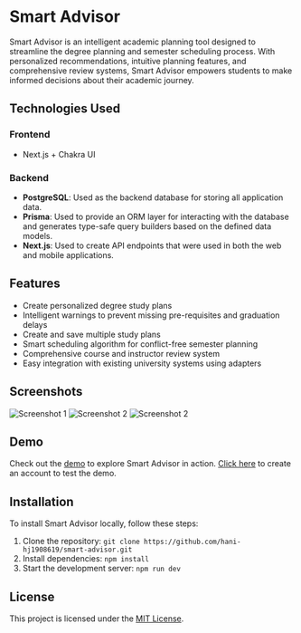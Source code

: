 # Smart Advisor

Smart Advisor is an intelligent academic planning tool designed to streamline the degree planning and semester scheduling process. With personalized recommendations, intuitive planning features, and comprehensive review systems, Smart Advisor empowers students to make informed decisions about their academic journey.

## Technologies Used

### Frontend
- Next.js + Chakra UI

### Backend
- **PostgreSQL**: Used as the backend database for storing all application data.
- **Prisma**: Used to provide an ORM layer for interacting with the database and generates type-safe query builders based on the defined data models.
- **Next.js**: Used to create API endpoints that were used in both the web and mobile applications.


## Features

- Create personalized degree study plans
- Intelligent warnings to prevent missing pre-requisites and graduation delays
- Create and save multiple study plans
- Smart scheduling algorithm for conflict-free semester planning
- Comprehensive course and instructor review system
- Easy integration with existing university systems using adapters

## Screenshots

![Screenshot 1](https://i.imgur.com/IyVO0O9.png)
![Screenshot 2](https://i.imgur.com/IOLU06j.png)
![Screenshot 2](https://i.imgur.com/pQOvHcq.png)

## Demo

Check out the [demo](https://degree-pilot.vercel.app/) to explore Smart Advisor in action. [Click here](https://degree-pilot.vercel.app/signup) to create an account to test the demo.

## Installation

To install Smart Advisor locally, follow these steps:

1. Clone the repository: `git clone https://github.com/hani-hj1908619/smart-advisor.git`
2. Install dependencies: `npm install`
3. Start the development server: `npm run dev`

## License

This project is licensed under the [MIT License](LICENSE).
